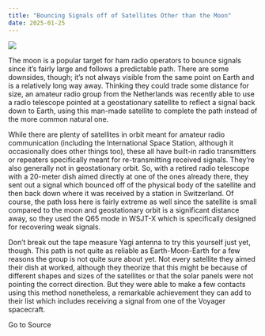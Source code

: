 ```yaml
---
title: "Bouncing Signals off of Satellites Other than the Moon"
date: 2025-01-25
---
```


![](https://hackaday.com/wp-content/uploads/2025/01/satellite-bounce-main.jpg?w=800)

The moon is a popular target for ham radio operators to bounce signals since it’s fairly large and follows a predictable path. There are some downsides, though; it’s not always visible from the same point on Earth and is a relatively long way away. Thinking they could trade some distance for size, an amateur radio group from the Netherlands was recently able to use a radio telescope pointed at a geostationary satellite to reflect a signal back down to Earth, using this man-made satellite to complete the path instead of the more common natural one.

While there are plenty of satellites in orbit meant for amateur radio communication (including the International Space Station, although it occasionally does other things too), these all have built-in radio transmitters or repeaters specifically meant for re-transmitting received signals. They’re also generally not in geostationary orbit. So, with a retired radio telescope with a 20-meter dish aimed directly at one of the ones already there, they sent out a signal which bounced off of the physical body of the satellite and then back down where it was received by a station in Switzerland. Of course, the path loss here is fairly extreme as well since the satellite is small compared to the moon and geostationary orbit is a significant distance away, so they used the Q65 mode in WSJT-X which is specifically designed for recovering weak signals.

Don’t break out the tape measure Yagi antenna to try this yourself just yet, though. This path is not quite as reliable as Earth-Moon-Earth for a few reasons the group is not quite sure about yet. Not every satellite they aimed their dish at worked, although they theorize that this might be because of different shapes and sizes of the satellites or that the solar panels were not pointing the correct direction. But they were able to make a few contacts using this method nonetheless, a remarkable achievement they can add to their list which includes receiving a signal from one of the Voyager spacecraft.

Go to Source
